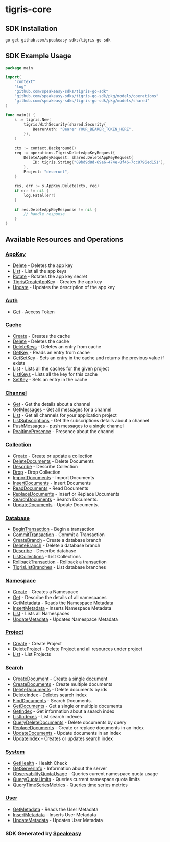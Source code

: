 # tigris-core

<!-- Start SDK Installation -->
## SDK Installation

```bash
go get github.com/speakeasy-sdks/tigris-go-sdk
```
<!-- End SDK Installation -->

## SDK Example Usage
<!-- Start SDK Example Usage -->
```go
package main

import(
	"context"
	"log"
	"github.com/speakeasy-sdks/tigris-go-sdk"
	"github.com/speakeasy-sdks/tigris-go-sdk/pkg/models/operations"
	"github.com/speakeasy-sdks/tigris-go-sdk/pkg/models/shared"
)

func main() {
    s := tigris.New(
        tigris.WithSecurity(shared.Security{
            BearerAuth: "Bearer YOUR_BEARER_TOKEN_HERE",
        }),
    )

    ctx := context.Background()    
    req := operations.TigrisDeleteAppKeyRequest{
        DeleteAppKeyRequest: shared.DeleteAppKeyRequest{
            ID: tigris.String("89bd9d8d-69a6-474e-8f46-7cc8796ed151"),
        },
        Project: "deserunt",
    }

    res, err := s.AppKey.Delete(ctx, req)
    if err != nil {
        log.Fatal(err)
    }

    if res.DeleteAppKeyResponse != nil {
        // handle response
    }
}
```
<!-- End SDK Example Usage -->

<!-- Start SDK Available Operations -->
## Available Resources and Operations


### [AppKey](docs/appkey/README.md)

* [Delete](docs/appkey/README.md#delete) - Deletes the app key
* [List](docs/appkey/README.md#list) - List all the app keys
* [Rotate](docs/appkey/README.md#rotate) - Rotates the app key secret
* [TigrisCreateAppKey](docs/appkey/README.md#tigriscreateappkey) - Creates the app key
* [Update](docs/appkey/README.md#update) - Updates the description of the app key

### [Auth](docs/auth/README.md)

* [Get](docs/auth/README.md#get) - Access Token

### [Cache](docs/cache/README.md)

* [Create](docs/cache/README.md#create) - Creates the cache
* [Delete](docs/cache/README.md#delete) - Deletes the cache
* [DeleteKeys](docs/cache/README.md#deletekeys) - Deletes an entry from cache
* [GetKey](docs/cache/README.md#getkey) - Reads an entry from cache
* [GetSetKey](docs/cache/README.md#getsetkey) - Sets an entry in the cache and returns the previous value if exists
* [List](docs/cache/README.md#list) - Lists all the caches for the given project
* [ListKeys](docs/cache/README.md#listkeys) - Lists all the key for this cache
* [SetKey](docs/cache/README.md#setkey) - Sets an entry in the cache

### [Channel](docs/channel/README.md)

* [Get](docs/channel/README.md#get) - Get the details about a channel
* [GetMessages](docs/channel/README.md#getmessages) - Get all messages for a channel
* [List](docs/channel/README.md#list) - Get all channels for your application project
* [ListSubscriptions](docs/channel/README.md#listsubscriptions) - Get the subscriptions details about a channel
* [PushMessages](docs/channel/README.md#pushmessages) - push messages to a single channel
* [RealtimePresence](docs/channel/README.md#realtimepresence) - Presence about the channel

### [Collection](docs/collection/README.md)

* [Create](docs/collection/README.md#create) - Create or update a collection
* [DeleteDocuments](docs/collection/README.md#deletedocuments) - Delete Documents
* [Describe](docs/collection/README.md#describe) - Describe Collection
* [Drop](docs/collection/README.md#drop) - Drop Collection
* [ImportDocuments](docs/collection/README.md#importdocuments) - Import Documents
* [InsertDocuments](docs/collection/README.md#insertdocuments) - Insert Documents
* [ReadDocuments](docs/collection/README.md#readdocuments) - Read Documents
* [ReplaceDocuments](docs/collection/README.md#replacedocuments) - Insert or Replace Documents
* [SearchDocuments](docs/collection/README.md#searchdocuments) - Search Documents.
* [UpdateDocuments](docs/collection/README.md#updatedocuments) - Update Documents.

### [Database](docs/database/README.md)

* [BeginTransaction](docs/database/README.md#begintransaction) - Begin a transaction
* [CommitTransaction](docs/database/README.md#committransaction) - Commit a Transaction
* [CreateBranch](docs/database/README.md#createbranch) - Create a database branch
* [DeleteBranch](docs/database/README.md#deletebranch) - Delete a database branch
* [Describe](docs/database/README.md#describe) - Describe database
* [ListCollections](docs/database/README.md#listcollections) - List Collections
* [RollbackTransaction](docs/database/README.md#rollbacktransaction) - Rollback a transaction
* [TigrisListBranches](docs/database/README.md#tigrislistbranches) - List database branches

### [Namespace](docs/namespace/README.md)

* [Create](docs/namespace/README.md#create) - Creates a Namespace
* [Get](docs/namespace/README.md#get) - Describe the details of all namespaces
* [GetMetadata](docs/namespace/README.md#getmetadata) - Reads the Namespace Metadata
* [InsertMetadata](docs/namespace/README.md#insertmetadata) - Inserts Namespace Metadata
* [List](docs/namespace/README.md#list) - Lists all Namespaces
* [UpdateMetadata](docs/namespace/README.md#updatemetadata) - Updates Namespace Metadata

### [Project](docs/project/README.md)

* [Create](docs/project/README.md#create) - Create Project
* [DeleteProject](docs/project/README.md#deleteproject) - Delete Project and all resources under project
* [List](docs/project/README.md#list) - List Projects

### [Search](docs/search/README.md)

* [CreateDocument](docs/search/README.md#createdocument) - Create a single document
* [CreateDocuments](docs/search/README.md#createdocuments) - Create multiple documents
* [DeleteDocuments](docs/search/README.md#deletedocuments) - Delete documents by ids
* [DeleteIndex](docs/search/README.md#deleteindex) - Deletes search index
* [FindDocuments](docs/search/README.md#finddocuments) - Search Documents.
* [GetDocuments](docs/search/README.md#getdocuments) - Get a single or multiple documents
* [GetIndex](docs/search/README.md#getindex) - Get information about a search index
* [ListIndexes](docs/search/README.md#listindexes) - List search indexes
* [QueryDeleteDocuments](docs/search/README.md#querydeletedocuments) - Delete documents by query
* [ReplaceDocuments](docs/search/README.md#replacedocuments) - Create or replace documents in an index
* [UpdateDocuments](docs/search/README.md#updatedocuments) - Update documents in an index
* [UpdateIndex](docs/search/README.md#updateindex) - Creates or updates search index

### [System](docs/system/README.md)

* [GetHealth](docs/system/README.md#gethealth) - Health Check
* [GetServerInfo](docs/system/README.md#getserverinfo) - Information about the server
* [ObservabilityQuotaUsage](docs/system/README.md#observabilityquotausage) - Queries current namespace quota usage
* [QueryQuotaLimits](docs/system/README.md#queryquotalimits) - Queries current namespace quota limits
* [QueryTimeSeriesMetrics](docs/system/README.md#querytimeseriesmetrics) - Queries time series metrics

### [User](docs/user/README.md)

* [GetMetadata](docs/user/README.md#getmetadata) - Reads the User Metadata
* [InsertMetadata](docs/user/README.md#insertmetadata) - Inserts User Metadata
* [UpdateMetadata](docs/user/README.md#updatemetadata) - Updates User Metadata
<!-- End SDK Available Operations -->

### SDK Generated by [Speakeasy](https://docs.speakeasyapi.dev/docs/using-speakeasy/client-sdks)
